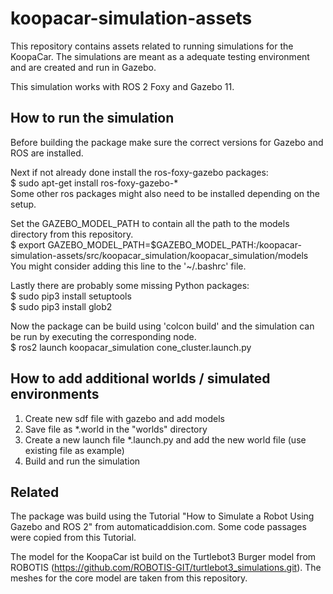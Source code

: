 # koopacar-simulation-assets

This repository contains assets related to running simulations for the KoopaCar. The simulations are meant as a adequate testing environment and are created and run in Gazebo.

This simulation works with ROS 2 Foxy and Gazebo 11.

## How to run the simulation

Before building the package make sure the correct versions for Gazebo and ROS are installed.

Next if not already done install the ros-foxy-gazebo packages: \
$ sudo apt-get install ros-foxy-gazebo-* \
Some other ros packages might also need to be installed depending on the setup.

Set the GAZEBO_MODEL_PATH to contain all the path to the models directory from this repository. \
$ export GAZEBO_MODEL_PATH=$GAZEBO_MODEL_PATH:<path to directory>/koopacar-simulation-assets/src/koopacar_simulation/koopacar_simulation/models \
You might consider adding this line to the '~/.bashrc' file. 

Lastly there are probably some missing Python packages: \
$ sudo pip3 install setuptools \
$ sudo pip3 install glob2

Now the package can be build using 'colcon build' and the simulation can be run by executing the corresponding node. \
$ ros2 launch koopacar_simulation cone_cluster.launch.py

## How to add additional worlds / simulated environments

1. Create new sdf file with gazebo and add models
2. Save file as *.world in the "worlds" directory
3. Create a new launch file *.launch.py and add the new world file (use existing file as example)
4. Build and run the simulation


## Related

The package was build using the Tutorial "How to Simulate a Robot Using Gazebo and ROS 2" from automaticaddision.com. 
Some code passages were copied from this Tutorial.

The model for the KoopaCar ist build on the Turtlebot3 Burger model from ROBOTIS (https://github.com/ROBOTIS-GIT/turtlebot3_simulations.git).
The meshes for the core model are taken from this repository.
